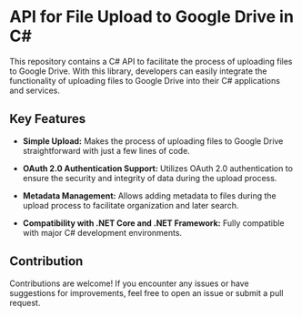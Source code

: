 # API for File Upload to Google Drive in C#

This repository contains a C# API to facilitate the process of uploading files to Google Drive. With this library, developers can easily integrate the functionality of uploading files to Google Drive into their C# applications and services.

## Key Features

- **Simple Upload:** Makes the process of uploading files to Google Drive straightforward with just a few lines of code.
- **OAuth 2.0 Authentication Support:** Utilizes OAuth 2.0 authentication to ensure the security and integrity of data during the upload process.

- **Metadata Management:** Allows adding metadata to files during the upload process to facilitate organization and later search.

- **Compatibility with .NET Core and .NET Framework:** Fully compatible with major C# development environments.

## Contribution

Contributions are welcome! If you encounter any issues or have suggestions for improvements, feel free to open an issue or submit a pull request.
